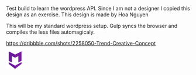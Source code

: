 
Test build to learn the wordpress API. Since I am not a designer I copied this design as an exercise. This design is made by Hoa Nguyen

This will be my standard wordpress setup. Gulp syncs the browser and compiles the less files automagicaly.

https://dribbble.com/shots/2258050-Trend-Creative-Concept

![webpage](https://github.com/adam-p/markdown-here/raw/master/src/common/images/icon48.png) 
